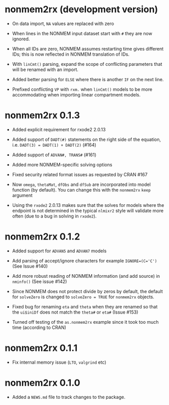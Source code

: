 # nonmem2rx (development version)

* On data import, `NA` values are replaced with zero

* When lines in the NONMEM input dataset start with `#` they are now
  ignored.

* When all IDs are zero, NONMEM assumes restarting
  time gives different IDs; this is now reflected in NONMEM
  translation of IDs.

* With `linCmt()` parsing, expand the scope of conflicting parameters
  that will be renamed with an import.

* Added better parsing for `ELSE` where there is another `IF` on the
  next line.

* Prefixed conflicting `VP` with `rxm.` when `linCmt()` models to be
  more accommodating when importing linear compartment models.

# nonmem2rx 0.1.3

* Added explicit requirement for rxode2 2.0.13

* Added support of `DADT(#)` statements on the right side of the
  equation, i.e. `DADT(3) = DADT(1) + DADT(2)` (#164)

* Added support of `ADVAN#, TRANS#` (#161)

* Added more NONMEM-specific solving options

* Fixed security related format issues as requested by CRAN #167

* Now `omega`, `thetaMat`, `dfObs` and `dfSub` are incorporated into
  model function (by default).  You can change this with the
  `nonmem2rx` `keep` argument

* Using the `rxode2` 2.0.13 makes sure that the solves for models
  where the endpoint is not determined in the typical `nlmixr2` style
  will validate more often (due to a bug in solving in `rxode2`).

# nonmem2rx 0.1.2

* Added support for `ADVAN5` and `ADVAN7` models

* Add parsing of accept/ignore characters for example `IGNORE=(C='C')`
  (See Issue #140)

* Add more robust reading of NONMEM information (and add source) in
  `nminfo()` (See issue #142)

* Since NONMEM does not protect divide by zeros by default, the
  default for `solveZero` is changed to `solveZero = TRUE` for
  `nonmem2rx` objects.

* Fixed bug for renaming `eta` and `theta` when they are renamed so
  that the `ui$iniDf` does not match the `theta#` or `eta#` (Issue
  #153)

* Turned off testing of the `as.nonmem2rx` example since it took too
  much time (according to CRAN)

# nonmem2rx 0.1.1

- Fix internal memory issue (`LTO`, `valgrind` etc)

# nonmem2rx 0.1.0

* Added a `NEWS.md` file to track changes to the package.
